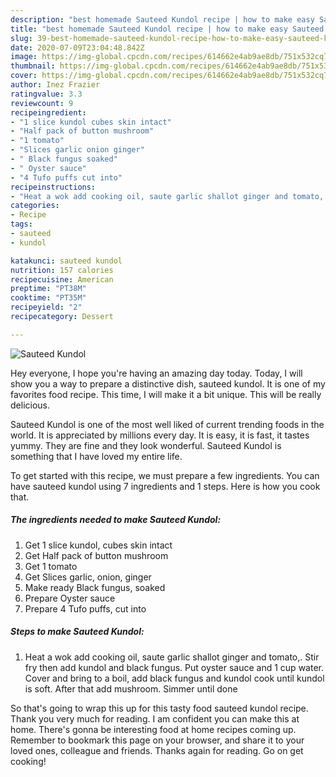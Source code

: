 ```yaml
---
description: "best homemade Sauteed Kundol recipe | how to make easy Sauteed Kundol"
title: "best homemade Sauteed Kundol recipe | how to make easy Sauteed Kundol"
slug: 39-best-homemade-sauteed-kundol-recipe-how-to-make-easy-sauteed-kundol
date: 2020-07-09T23:04:48.842Z
image: https://img-global.cpcdn.com/recipes/614662e4ab9ae8db/751x532cq70/sauteed-kundol-recipe-main-photo.jpg
thumbnail: https://img-global.cpcdn.com/recipes/614662e4ab9ae8db/751x532cq70/sauteed-kundol-recipe-main-photo.jpg
cover: https://img-global.cpcdn.com/recipes/614662e4ab9ae8db/751x532cq70/sauteed-kundol-recipe-main-photo.jpg
author: Inez Frazier
ratingvalue: 3.3
reviewcount: 9
recipeingredient:
- "1 slice kundol cubes skin intact"
- "Half pack of button mushroom"
- "1 tomato"
- "Slices garlic onion ginger"
- " Black fungus soaked"
- " Oyster sauce"
- "4 Tufo puffs cut into"
recipeinstructions:
- "Heat a wok add cooking oil, saute garlic shallot ginger and tomato,. Stir fry then add kundol and black fungus. Put oyster sauce and 1 cup water. Cover and bring to a boil, add black fungus and kundol cook until kundol is soft. After that add mushroom. Simmer until done"
categories:
- Recipe
tags:
- sauteed
- kundol

katakunci: sauteed kundol 
nutrition: 157 calories
recipecuisine: American
preptime: "PT38M"
cooktime: "PT35M"
recipeyield: "2"
recipecategory: Dessert

---
```



![Sauteed Kundol](https://img-global.cpcdn.com/recipes/614662e4ab9ae8db/751x532cq70/sauteed-kundol-recipe-main-photo.jpg)

Hey everyone, I hope you're having an amazing day today. Today, I will show you a way to prepare a distinctive dish, sauteed kundol. It is one of my favorites food recipe. This time, I will make it a bit unique. This will be really delicious.

Sauteed Kundol is one of the most well liked of current trending foods in the world. It is appreciated by millions every day. It is easy, it is fast, it tastes yummy. They are fine and they look wonderful. Sauteed Kundol is something that I have loved my entire life.




To get started with this recipe, we must prepare a few ingredients. You can have sauteed kundol using 7 ingredients and 1 steps. Here is how you cook that.

<!--inarticleads1-->

##### The ingredients needed to make Sauteed Kundol:

1. Get 1 slice kundol, cubes skin intact
1. Get Half pack of button mushroom
1. Get 1 tomato
1. Get Slices garlic, onion, ginger
1. Make ready  Black fungus, soaked
1. Prepare  Oyster sauce
1. Prepare 4 Tufo puffs, cut into




<!--inarticleads2-->

##### Steps to make Sauteed Kundol:

1. Heat a wok add cooking oil, saute garlic shallot ginger and tomato,. Stir fry then add kundol and black fungus. Put oyster sauce and 1 cup water. Cover and bring to a boil, add black fungus and kundol cook until kundol is soft. After that add mushroom. Simmer until done




So that's going to wrap this up for this tasty food sauteed kundol recipe. Thank you very much for reading. I am confident you can make this at home. There's gonna be interesting food at home recipes coming up. Remember to bookmark this page on your browser, and share it to your loved ones, colleague and friends. Thanks again for reading. Go on get cooking!
